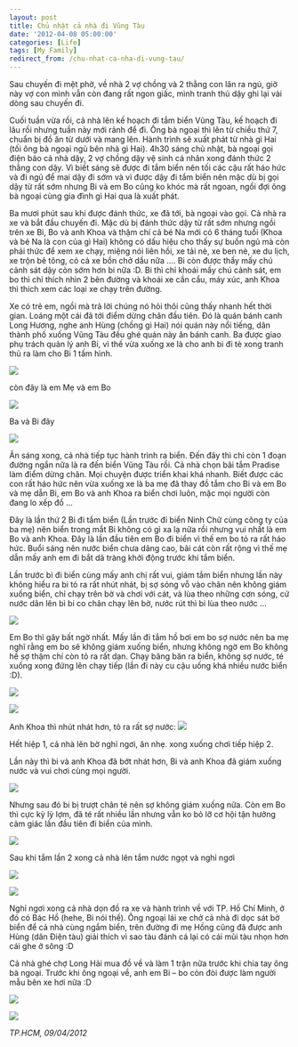 ```yaml
---
layout: post
title: Chủ nhật cả nhà đi Vũng Tàu
date: '2012-04-08 05:00:00'
categories: [Life]
tags: [My Family]
redirect_from: /chu-nhat-ca-nha-di-vung-tau/
---
```


Sau chuyến đi mệt phờ, về nhà 2 vợ chồng và 2 thằng con lăn ra ngủ, giờ này vợ con mình vẫn còn đang rất ngon giấc, mình tranh thủ dậy ghi lại vài dòng sau chuyến đi.

Cuối tuần vừa rồi, cả nhà lên kế hoạch đi tắm biển Vũng Tàu, kế hoạch đi lâu rồi nhưng tuần này mới rảnh để đi. Ông bà ngoại thì lên từ chiều thứ 7, chuẩn bị đồ ăn từ dưới và mang lên. Hành trình sẽ xuất phát từ nhà gì Hai (tối ông bà ngoại ngủ bên nhà gì Hai). 4h30 sáng chủ nhật, bà ngoại gọi điện báo cả nhà dậy, 2 vợ chồng dậy vệ sinh cá nhân xong đánh thức 2 thằng con dậy. Vì biết sáng sẽ được đi tắm biển nên tối các cậu rất háo hức và đi ngủ để mai dậy đi sớm và vì được dậy đi tắm biển nên mặc dù bị gọi dậy từ rất sớm nhưng Bi và em Bo cũng ko khóc mà rất ngoan, ngồi đợi ông bà ngoại cùng gia đình gì Hai qua là xuất phát.

Ba mươi phút sau khi được đánh thức, xe đã tới, bà ngoại vào gọi. Cả nhà ra xe và bắt đầu chuyến đi. Mặc dù bị đánh thức dậy từ rất sớm nhưng ngồi trên xe Bi, Bo và anh Khoa và thậm chí cả bé Na mới có 6 tháng tuổi (Khoa và bé Na là con của gì Hai) không có dấu hiệu cho thấy sự buồn ngủ mà còn phải thức để xem xe chạy, miệng nói liên hồi, xe tải nè, xe ben nè, xe du lịch, xe trộn bê tông, có cả xe bồn chở dầu nữa …. Bi còn được thấy mấy chú cảnh sát dậy còn sớm hơn bi nữa :D. Bi thì chỉ khoái mấy chú cảnh sát, em bo thì chỉ thích nhìn 2 bên đường và khoái xe cần cẩu, máy xúc, anh Khoa thì thích xem các loại xe chạy trên đường. 

Xe có trẻ em, ngồi mà trả lời chúng nó hỏi thôi cũng thấy nhanh hết thời gian. Loáng một cái đã tới điểm dừng chân đầu tiên. Đó là quán bánh canh Long Hương,  nghe anh Hùng (chồng gì Hai) nói quán này nổi tiếng, dân thành phố xuống Vũng Tàu đều ghé quán này ăn bánh canh. Ba được giao phụ trách quản lý anh Bi, vì thế vừa xuống xe là cho anh bi đi tè xong tranh thủ ra làm cho Bi 1 tấm hình.

![](https://chuyengiadinh.files.wordpress.com/2012/04/p1000282.jpg)

còn đây là em Mẹ và em Bo

![](https://chuyengiadinh.files.wordpress.com/2012/04/p1000284.jpg)

Ba và Bi đây

![](https://chuyengiadinh.files.wordpress.com/2012/04/p1000287.jpg)

Ăn sáng xong, cả nhà tiếp tục hành trình ra biển. Đến đây thì chỉ còn 1 đoạn đường ngắn nữa là ra đến biển Vũng Tàu rồi. Cả nhà chọn bãi tắm Pradise làm điểm dừng chân. Mọi chuyện được triển khai khá nhanh. Biết được các con rất háo hức nên vừa xuống xe là ba mẹ đã thay đồ tắm cho Bi và em Bo và mẹ dẫn Bi, em Bo và anh Khoa ra biển chơi luôn, mặc mọi người còn đang lo xếp đồ …

Đây là lần thứ 2 Bi đi tắm biển (Lần trước đi biển Ninh Chữ cùng công ty của ba mẹ) nên biển trong mắt Bi không có gì xa lạ nữa rồi nhưng vui nhất là em Bo và anh Khoa. Đây là lần đầu tiên em Bo đi biển vì thế em bo tỏ ra rất háo hức. Buổi sáng nên nước biển chưa dâng cao, bãi cát còn rất rộng vì thế mẹ dẫn mấy anh em đi bắt dã tràng khởi động trước khi tắm biển.

Lần trước bi đi biển cùng mấy anh chị rất vui, giám tắm biển nhưng lần này không hiểu ra bi tỏ ra rất nhút nhát, bị sợ sóng vỗ vào chân nên không giám xuống biển, chỉ chạy trên bờ và chơi với cát, và lùa theo những cơn sóng, cứ nước dân lên bì bi co chân chạy lên bờ, nước rút thì bi lùa theo nước …

![](https://chuyengiadinh.files.wordpress.com/2012/04/p1000313.jpg)

Em Bo thì gây bất ngờ nhất. Mấy lần đi tắm hồ bơi em bo sợ nước nên ba mẹ nghĩ rằng em bo sẽ không giám xuống biển, nhưng không ngờ em Bo không hề sợ thậm chí còn tỏ ra rất dạn. Chạy băng băn ra biển, không sợ nước, té xuống xong đứng lên chạy tiếp (lần đi này cu cậu uống khá nhiều nước biển :D).

![](https://chuyengiadinh.files.wordpress.com/2012/04/p1000320.jpg)

![](https://chuyengiadinh.files.wordpress.com/2012/04/p1000297.jpg)

Anh Khoa thì nhút nhát hơn, tỏ ra rất sợ nước:
![](https://chuyengiadinh.files.wordpress.com/2012/04/p1000303.jpg)

Hết hiệp 1, cả nhà lên bờ nghỉ ngơi, ăn nhẹ. xong xuống chơi tiếp hiệp 2.

Lần này thì bi và anh Khoa đã bớt nhát hơn, Bi và anh Khoa đã giám xuống nước và vui chơi cùng mọi người.

![](https://chuyengiadinh.files.wordpress.com/2012/04/p1000344.jpg)

Nhưng sau đó bi bị trượt chân té nên sợ không giám xuống nữa. Còn em Bo thì cực kỳ lỳ lợm, đã té rất nhiều lần nhưng vẫn ko bỏ lỡ cơ hội tận hưởng cảm giác lần đầu tiên đi biển của mình.
 
![](https://chuyengiadinh.files.wordpress.com/2012/04/p1000343.jpg)

Sau khi tắm lần 2 xong cả nhà lên tắm nước ngọt và nghỉ ngơi

![](https://chuyengiadinh.files.wordpress.com/2012/04/p1000351.jpg)

![](https://chuyengiadinh.files.wordpress.com/2012/04/p1000356.jpg)

Nghỉ ngơi xong cả nhà dọn đồ ra xe và hành trình về với TP. Hồ Chí Minh, ở đó có Bác Hồ (hehe, Bi nói thế). Ông ngoại lái xe chở cả nhà đi dọc sát bờ biển để cả nhà cùng ngắm biển, trên đường đi mẹ Hồng cũng đã được anh Hùng (dân Điện tàu) giải thích vì sao tàu đánh cá lại có cái mũi tàu nhọn hơn cái ghe ở sông :D

Cả nhà ghé chợ Long Hải mua đồ về và làm 1 trận nữa trước khi chia tay ông bà ngoại. Trước khi ông ngoại về, anh em Bi – bo còn đòi được làm người mẫu bên xe hơi nữa :D

![](https://chuyengiadinh.files.wordpress.com/2012/04/p1000383.jpg)

![](https://chuyengiadinh.files.wordpress.com/2012/04/p1000381.jpg)

*TP.HCM, 09/04/2012*